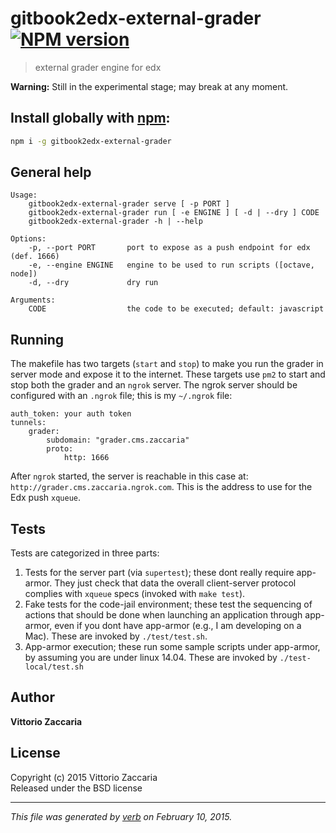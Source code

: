# gitbook2edx-external-grader [![NPM version](https://badge.fury.io/js/gitbook2edx-external-grader.svg)](http://badge.fury.io/js/gitbook2edx-external-grader)

> external grader engine for edx

**Warning:** Still in the experimental stage; may break at any moment.

## Install globally with [npm](npmjs.org):

```bash
npm i -g gitbook2edx-external-grader
```

## General help 

```
Usage:
    gitbook2edx-external-grader serve [ -p PORT ] 
    gitbook2edx-external-grader run [ -e ENGINE ] [ -d | --dry ] CODE 
    gitbook2edx-external-grader -h | --help 

Options:
    -p, --port PORT       port to expose as a push endpoint for edx (def. 1666)
    -e, --engine ENGINE   engine to be used to run scripts ([octave, node])
    -d, --dry             dry run

Arguments:
    CODE                  the code to be executed; default: javascript

```

## Running

The makefile has two targets (`start` and `stop`) to make you run the grader in server mode and expose it to the internet. These targets use `pm2` to start and stop both the grader and an `ngrok` server. The ngrok server should be configured with an `.ngrok` file; this is my `~/.ngrok` file:

```
auth_token: your auth token
tunnels:
    grader:
        subdomain: "grader.cms.zaccaria"
        proto:
            http: 1666
```

After `ngrok` started, the server is reachable in this case at: `http://grader.cms.zaccaria.ngrok.com`. This is the address to use for the Edx push `xqueue`.

## Tests

Tests are categorized in three parts:

1. Tests for the server part (via `supertest`); these dont really require app-armor. They just check that data the overall client-server protocol complies with `xqueue` specs (invoked with `make test`).
2. Fake tests for the code-jail environment; these test the sequencing of actions that should be done when launching an application through app-armor, even if you dont have app-armor (e.g., I am developing on a Mac). These are invoked by `./test/test.sh`.
3. App-armor execution; these run some sample scripts under app-armor, by assuming you are under linux 14.04. These are invoked by `./test-local/test.sh`

## Author

**Vittorio Zaccaria**
 

## License
Copyright (c) 2015 Vittorio Zaccaria  
Released under the BSD license

***

_This file was generated by [verb](https://github.com/assemble/verb) on February 10, 2015._

